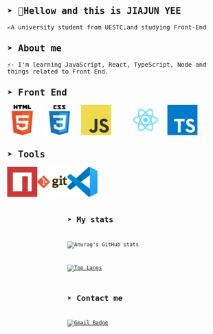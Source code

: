 

<samp>
  
## ➤  👋Hellow and this is JIAJUN YEE

✍️A university student from UESTC,and studying Front-End

## ➤ About me 


⚡- I'm learning JavaScript, React, TypeScript, Node and things related to Front End.


 
## ➤ Front End
	
<div style="
display: flex; gap: 1rem;
">
	<code><img height="70" src="https://raw.githubusercontent.com/github/explore/80688e429a7d4ef2fca1e82350fe8e3517d3494d/topics/html/html.png"></code>
	<code><img height="70" src="https://raw.githubusercontent.com/github/explore/80688e429a7d4ef2fca1e82350fe8e3517d3494d/topics/css/css.png"></code>
	<code><img height="70" src="https://raw.githubusercontent.com/github/explore/80688e429a7d4ef2fca1e82350fe8e3517d3494d/topics/javascript/javascript.png">	</code>
	<code><img height="70" src="https://raw.githubusercontent.com/github/explore/80688e429a7d4ef2fca1e82350fe8e3517d3494d/topics/react/react.png"></code>
	<code><img height="70" src="https://raw.githubusercontent.com/github/explore/80688e429a7d4ef2fca1e82350fe8e3517d3494d/topics/typescript/typescript.png">	</code>
</div>

## ➤ Tools
<div style="display: flex;">
	<code><img height="70" src="https://raw.githubusercontent.com/github/explore/80688e429a7d4ef2fca1e82350fe8e3517d3494d/topics/npm/npm.png"></code>
	<code><img height="70" src="https://raw.githubusercontent.com/github/explore/80688e429a7d4ef2fca1e82350fe8e3517d3494d/topics/git/git.png"></code>
	<code><img height="70" src="https://raw.githubusercontent.com/github/explore/80688e429a7d4ef2fca1e82350fe8e3517d3494d/topics/visual-studio-code/visual-studio-code.png">
	
## ➤ My stats
![Anurag's GitHub stats](https://github-readme-stats.vercel.app/api?username=YJJ023&show_icons=true&theme=radical)

[![Top Langs](https://github-readme-stats.vercel.app/api/top-langs/?username=YJJ023)](https://github.com/anuraghazra/github-readme-stats)


	
## ➤ Contact me

[![Gmail Badge](https://img.shields.io/badge/-yxy840634619@gmail.com-555555?style=flat-square&logo=Gmail&logoColor=white&link=mailto:yxy840634619@gmail.com)](mailto:yxy840634619@gmail.com)
  

